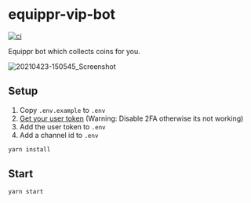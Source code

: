 # equippr-vip-bot 

[![ci](https://github.com/patlux/equippr-vip-bot/actions/workflows/ci.yml/badge.svg)](https://github.com/patlux/equippr-vip-bot/actions/workflows/ci.yml)

Equippr bot which collects coins for you.

![20210423-150545_Screenshot](https://user-images.githubusercontent.com/4481570/115875416-7bb39f00-a445-11eb-9cf7-8bc1f05f5095.jpg)

## Setup

1. Copy `.env.example` to `.env`
2. [Get your user token](https://github.com/Tyrrrz/DiscordChatExporter/wiki/Obtaining-Token-and-Channel-IDs#how-to-get-a-user-token) (Warning: Disable 2FA otherwise its not working)
3. Add the user token to `.env`
4. Add a channel id to `.env`

```bash
yarn install
```

## Start

```bash
yarn start
```
